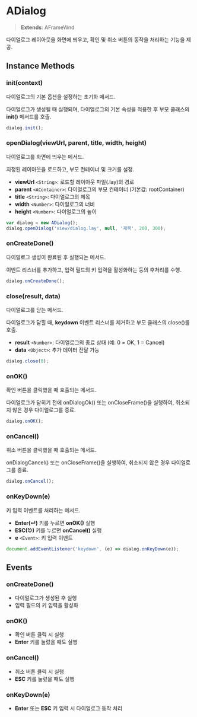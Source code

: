 # ADialog

> **Extends**: AFrameWnd

다이얼로그 레이아웃을 화면에 띄우고, 확인 및 취소 버튼의 동작을 처리하는 기능을 제공.

## Instance Methods

### init(context)

다이얼로그의 기본 옵션을 설정하는 초기화 메서드.

다이얼로그가 생성될 때 실행되며, 다이얼로그의 기본 속성을 적용한 후 부모 클래스의 **init()** 메서드를 호출.

```js
dialog.init();
```

### openDialog(viewUrl, parent, title, width, height)

다이얼로그를 화면에 띄우는 메서드.

지정된 레이아웃을 로드하고, 부모 컨테이너 및 크기를 설정.

* **viewUrl** `<String>`: 로드할 레이아웃 파일(.lay)의 경로
* **parent** `<AContainer>`: 다이얼로그의 부모 컨테이너 (기본값: rootContainer)
* **title** `<String>`: 다이얼로그의 제목
* **width** `<Number>`: 다이얼로그의 너비
* **height** `<Number>`: 다이얼로그의 높이

```js
var dialog = new ADialog();
dialog.openDialog('view/dialog.lay', null, '제목', 200, 300);
```

### onCreateDone()

다이얼로그 생성이 완료된 후 실행되는 메서드.

이벤트 리스너를 추가하고, 입력 필드의 키 입력을 활성화하는 등의 후처리를 수행.

```js
dialog.onCreateDone();
```

### close(result, data)

다이얼로그를 닫는 메서드.

다이얼로그가 닫힐 때, **keydown** 이벤트 리스너를 제거하고 부모 클래스의 close()를 호출.

* **result** `<Number>`: 다이얼로그의 종료 상태 (예: 0 = OK, 1 = Cancel)
* **data** `<Object>`: 추가 데이터 전달 가능

```js
dialog.close(0);
```

### onOK()

확인 버튼을 클릭했을 때 호출되는 메서드.

다이얼로그가 닫히기 전에 onDialogOk() 또는 onCloseFrame()을 실행하여, 취소되지 않은 경우 다이얼로그를 종료.

```js
dialog.onOK();
```

### onCancel()

취소 버튼을 클릭했을 때 호출되는 메서드.

onDialogCancel() 또는 onCloseFrame()을 실행하여, 취소되지 않은 경우 다이얼로그를 종료.

```js
dialog.onCancel();
```

### onKeyDown(e)

키 입력 이벤트를 처리하는 메서드.

* **Enter(↵)** 키를 누르면 **onOK()** 실행
* **ESC(⎋)** 키를 누르면 **onCancel()** 실행
* **e** `<Event>`: 키 입력 이벤트

```js
document.addEventListener('keydown', (e) => dialog.onKeyDown(e));
```

## Events

### onCreateDone()

* 다이얼로그가 생성된 후 실행
* 입력 필드의 키 입력을 활성화

### onOK()

* 확인 버튼 클릭 시 실행
* **Enter** 키를 눌렀을 때도 실행

### onCancel()

* 취소 버튼 클릭 시 실행
* **ESC** 키를 눌렀을 때도 실행

### onKeyDown(e)

* **Enter** 또는 **ESC** 키 입력 시 다이얼로그 동작 처리
